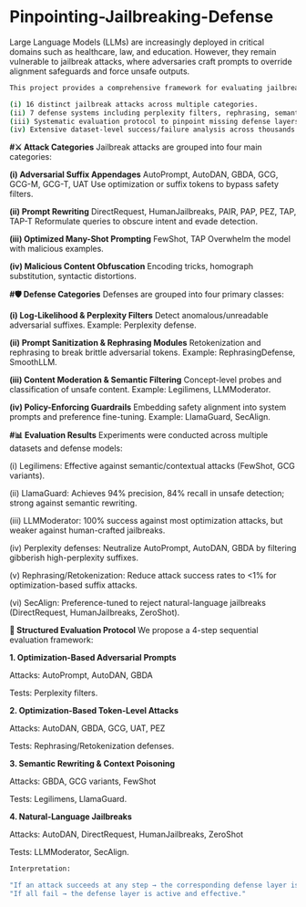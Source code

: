 # Pinpointing-Jailbreaking-Defense
Large Language Models (LLMs) are increasingly deployed in critical domains such as healthcare, law, and education. However, they remain vulnerable to jailbreak attacks, where adversaries craft prompts to override alignment safeguards and force unsafe outputs.
```bash
This project provides a comprehensive framework for evaluating jailbreak attacks and defenses, combining:

(i) 16 distinct jailbreak attacks across multiple categories.
(ii) 7 defense systems including perplexity filters, rephrasing, semantic moderation, and policy guardrails.
(iii) Systematic evaluation protocol to pinpoint missing defense layers.
(iv) Extensive dataset-level success/failure analysis across thousands of adversarial queries.
```
**#⚔️ Attack Categories**
Jailbreak attacks are grouped into four main categories:

**(i) Adversarial Suffix Appendages**
  AutoPrompt, AutoDAN, GBDA, GCG, GCG-M, GCG-T, UAT
  Use optimization or suffix tokens to bypass safety filters.
  
**(ii) Prompt Rewriting**
  DirectRequest, HumanJailbreaks, PAIR, PAP, PEZ, TAP, TAP-T
  Reformulate queries to obscure intent and evade detection.
  
**(iii) Optimized Many-Shot Prompting**
  FewShot, TAP
  Overwhelm the model with malicious examples.
  
**(iv) Malicious Content Obfuscation**
  Encoding tricks, homograph substitution, syntactic distortions.

**#🛡️ Defense Categories**
Defenses are grouped into four primary classes:

**(i) Log-Likelihood & Perplexity Filters**
  Detect anomalous/unreadable adversarial suffixes.
  Example: Perplexity defense.
  
**(ii) Prompt Sanitization & Rephrasing Modules**
  Retokenization and rephrasing to break brittle adversarial tokens.
  Example: RephrasingDefense, SmoothLLM.
  
**(iii) Content Moderation & Semantic Filtering**
  Concept-level probes and classification of unsafe content.
  Example: Legilimens, LLMModerator.
  
**(iv) Policy-Enforcing Guardrails**
  Embedding safety alignment into system prompts and preference fine-tuning.
  Example: LlamaGuard, SecAlign.

**#📊 Evaluation Results**
Experiments were conducted across multiple datasets and defense models:

(i) Legilimens: Effective against semantic/contextual attacks (FewShot, GCG variants).

(ii) LlamaGuard: Achieves 94% precision, 84% recall in unsafe detection; strong against semantic rewriting.

(iii) LLMModerator: 100% success against most optimization attacks, but weaker against human-crafted jailbreaks.

(iv) Perplexity defenses: Neutralize AutoPrompt, AutoDAN, GBDA by filtering gibberish high-perplexity suffixes.

(v) Rephrasing/Retokenization: Reduce attack success rates to <1% for optimization-based suffix attacks.

(vi) SecAlign: Preference-tuned to reject natural-language jailbreaks (DirectRequest, HumanJailbreaks, ZeroShot).

**🧪 Structured Evaluation Protocol**
We propose a 4-step sequential evaluation framework:

**1. Optimization-Based Adversarial Prompts**

Attacks: AutoPrompt, AutoDAN, GBDA

Tests: Perplexity filters.

**2. Optimization-Based Token-Level Attacks**

Attacks: AutoDAN, GBDA, GCG, UAT, PEZ

Tests: Rephrasing/Retokenization defenses.

**3. Semantic Rewriting & Context Poisoning**

Attacks: GBDA, GCG variants, FewShot

Tests: Legilimens, LlamaGuard.

**4. Natural-Language Jailbreaks**

Attacks: AutoDAN, DirectRequest, HumanJailbreaks, ZeroShot

Tests: LLMModerator, SecAlign.
  
```bash
Interpretation:

"If an attack succeeds at any step → the corresponding defense layer is missing."
"If all fail → the defense layer is active and effective."
```
